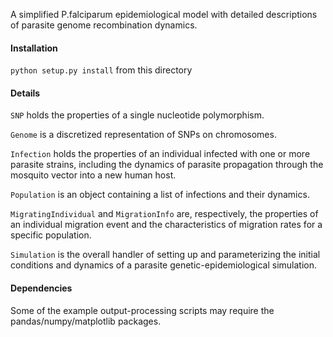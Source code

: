 A simplified P.falciparum epidemiological model with detailed descriptions of   parasite genome recombination dynamics.

#### Installation

`python setup.py install` from this directory

#### Details

`SNP` holds the properties of a single nucleotide polymorphism.

`Genome` is a discretized representation of SNPs on chromosomes.

`Infection` holds the properties of an individual infected with one or more parasite strains, including the dynamics of parasite propagation through the mosquito vector into a new human host.

`Population` is an object containing a list of infections and their dynamics.

`MigratingIndividual` and `MigrationInfo` are, respectively, the properties of an individual migration event and the characteristics of migration rates for a specific population.

`Simulation` is the overall handler of setting up and parameterizing the initial conditions and dynamics of a parasite genetic-epidemiological simulation.

#### Dependencies

Some of the example output-processing scripts may require the pandas/numpy/matplotlib packages.
